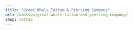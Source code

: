 ```yaml
---
title: "Great Whale Tattoo & Piercing Company"
url: /madison/great-whale-tattoo-and-piercing-company/
shop: tattoo
---
```

